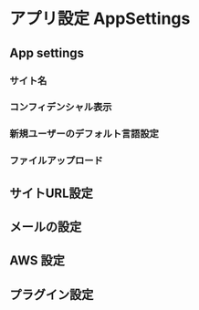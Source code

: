 # アプリ設定 AppSettings

## App settings

### サイト名

### コンフィデンシャル表示

### 新規ユーザーのデフォルト言語設定

### ファイルアップロード


## サイトURL設定

## メールの設定

## AWS 設定

## プラグイン設定
